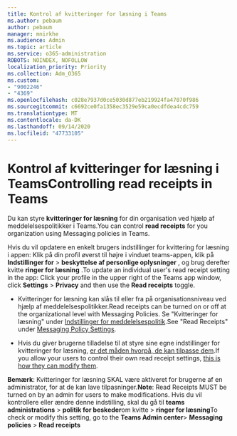 ```yaml
---
title: Kontrol af kvitteringer for læsning i Teams
ms.author: pebaum
author: pebaum
manager: mnirkhe
ms.audience: Admin
ms.topic: article
ms.service: o365-administration
ROBOTS: NOINDEX, NOFOLLOW
localization_priority: Priority
ms.collection: Adm_O365
ms.custom:
- "9002246"
- "4369"
ms.openlocfilehash: c028e7937d0ce5030d877eb219924fa47070f986
ms.sourcegitcommit: c6692ce0fa1358ec3529e59ca0ecdfdea4cdc759
ms.translationtype: MT
ms.contentlocale: da-DK
ms.lasthandoff: 09/14/2020
ms.locfileid: "47733105"
---
```

# <a name="controlling-read-receipts-in-teams"></a><span data-ttu-id="9b294-102">Kontrol af kvitteringer for læsning i Teams</span><span class="sxs-lookup"><span data-stu-id="9b294-102">Controlling read receipts in Teams</span></span>

<span data-ttu-id="9b294-103">Du kan styre **kvitteringer for læsning** for din organisation ved hjælp af meddelelsespolitikker i Teams.</span><span class="sxs-lookup"><span data-stu-id="9b294-103">You can control **read receipts** for you organization using Messaging policies in Teams.</span></span>

<span data-ttu-id="9b294-104">Hvis du vil opdatere en enkelt brugers indstillinger for kvittering for læsning i appen: Klik på din profil øverst til højre i vinduet teams-appen, klik på **Indstillinger for**  >  **beskyttelse af personlige oplysninger** , og brug derefter kvitte **ringer for læsning** .</span><span class="sxs-lookup"><span data-stu-id="9b294-104">To update an individual user's read receipt setting in the app: Click your profile in the upper right of the Teams app window, click **Settings** > **Privacy** and then use the **Read receipts** toggle.</span></span>

- <span data-ttu-id="9b294-105">Kvitteringer for læsning kan slås til eller fra på organisationsniveau ved hjælp af meddelelsespolitikker.</span><span class="sxs-lookup"><span data-stu-id="9b294-105">Read receipts can be turned on or off at the organizational level with Messaging Policies.</span></span> <span data-ttu-id="9b294-106">Se "Kvitteringer for læsning" under [Indstillinger for meddelelsespolitik](https://docs.microsoft.com/microsoftteams/messaging-policies-in-teams#messaging-policy-settings).</span><span class="sxs-lookup"><span data-stu-id="9b294-106">See "Read Receipts" under [Messaging Policy Settings](https://docs.microsoft.com/microsoftteams/messaging-policies-in-teams#messaging-policy-settings).</span></span>

- <span data-ttu-id="9b294-107">Hvis du giver brugerne tilladelse til at styre sine egne indstillinger for kvitteringer for læsning, [er det måden hvorpå, de kan tilpasse dem](https://docs.microsoft.com/microsoftteams/messaging-policies-in-teams#messaging-policy-settings).</span><span class="sxs-lookup"><span data-stu-id="9b294-107">If you allow your users to control their own read receipt settings, [this is how they can modify them](https://docs.microsoft.com/microsoftteams/messaging-policies-in-teams#messaging-policy-settings).</span></span> 

<span data-ttu-id="9b294-108">**Bemærk**: Kvitteringer for læsning SKAL være aktiveret for brugerne af en administrator, for at de kan lave tilpasninger.</span><span class="sxs-lookup"><span data-stu-id="9b294-108">**Note**: Read Receipts MUST be turned on by an admin for users to make modifications.</span></span> <span data-ttu-id="9b294-109">Hvis du vil kontrollere eller ændre denne indstilling, skal du gå til **teams administrations** >  **politik for beskeder**om kvitte  >  **ringer for læsning**</span><span class="sxs-lookup"><span data-stu-id="9b294-109">To check or modify this setting, go to the **Teams Admin center**> **Messaging policies** > **Read receipts**</span></span>
